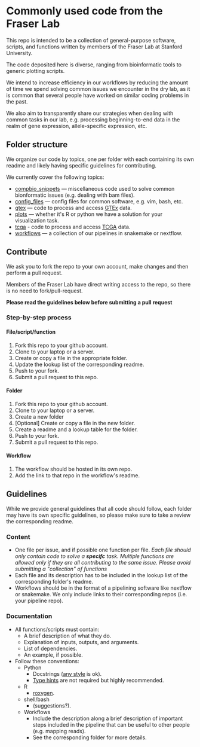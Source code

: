 # Commonly used code from the Fraser Lab

This repo is intended to be a collection of general-purpose software, scripts, and functions written by members of the Fraser Lab at Stanford University.

The code deposited here is diverse, ranging from bioinformatic tools to generic plotting scripts.

We intend to increase efficiency in our workflows by reducing the amount of time we spend solving common issues we encounter in the dry lab, as it is common that several people have worked on similar coding problems in the past.

We also aim to transparently share our strategies when dealing with common tasks in our lab, e.g. processing beginning-to-end data in the realm of gene expression, allele-specific expression, etc. 

## Folder structure

We organize our code by topics, one per folder with each containing its own readme and likely having specific guidelines for contributing. 

We currently cover the following topics:

- [compbio_snippets](https://github.com/TheFraserLab/fraser_code/tree/master/compbio_code_snippets) — miscellaneous code used to solve common bionformatic issues (e.g. dealing with bam files).
- [config_files](https://github.com/TheFraserLab/fraser_code/tree/master/config_files) — config files for common software, e.g. vim, bash, etc.
- [gtex](https://github.com/TheFraserLab/fraser_code/tree/master/gtex) — code to process and access [GTEx](https://gtexportal.org/home/) data.
- [plots](https://github.com/TheFraserLab/fraser_code/tree/master/plots) — whether it's R or python we have a solution for your visualization task.
- [tcga](https://github.com/TheFraserLab/fraser_code/tree/master/tcga) - code to process and access [TCGA](https://www.cancer.gov/about-nci/organization/ccg/research/structural-genomics/tcga) data.
- [workflows](https://github.com/TheFraserLab/fraser_code/tree/master/workflows) — a collection of our pipelines in snakemake or nextflow.

## Contribute

We ask you to fork the repo to your own account, make changes and then perform a pull request.

Members of the Fraser Lab have direct writing access to the repo, so there is no need to fork/pull-request.

**Please read the guidelines below before submitting a pull request**

### Step-by-step process

#### File/script/function

1. Fork this repo to your github account.
2. Clone to your laptop or a server.
3. Create or copy a file in the appropriate folder.
4. Update the lookup list of the corresponding readme.
5. Push to your fork.
6. Submit a pull request to this repo.

#### Folder

1. Fork this repo to your github account.
2. Clone to your laptop or a server.
3. Create a new folder
3. [Optional] Create or copy a file in the new folder.
4. Create a readme and a lookup table for the folder.
5. Push to your fork.
6. Submit a pull request to this repo.

#### Workflow
1. The workflow should be hosted in its own repo.
2. Add the link to that repo in the workflow's readme.

## Guidelines

While we provide general guidelines that all code should follow, each folder may have its own specific guidelines, so please make sure to take a review the corresponding readme.

### Content
- One file per issue, and if possible one function per file. *Each file should only contain code to solve a **specifc** task. Multiple functions are allowed only if they are all contributing to the same issue. Please avoid submitting a "collection" of functions*
- Each file and its description has to be included in the lookup list of the corresponding folder's readme.
- Workflows should be in the format of a pipelining software like nextflow or snakemake. We only include links to their corresponding repos (i.e. your pipeline repo).

### Documentation
- All functions/scripts must contain:
	- A brief description of what they do.
	- Explanation of inputs, outputs, and arguments.
	- List of dependencies.
	- An example, if possible.
- Follow these conventions:
	- Python
		- Docstrings ([any style](https://stackoverflow.com/questions/3898572/what-is-the-standard-python-docstring-format?answertab=active#tab-top) is ok).
		- [Type hints](https://docs.python.org/3/library/typing.html) are not required but highly recommended.
	- R
		- [roxygen](https://r-pkgs.org/man.html#roxygen-comments).
	- shell/bash
		- (suggestions?).
	- Workflows
		- Include the description along a brief description of important steps included in the pipeline that can be useful to other people (e.g. mapping reads).
		- See the corresponding folder for more details.
